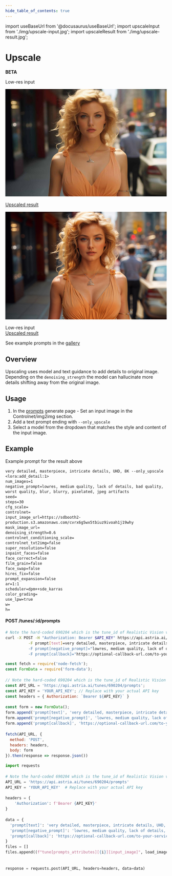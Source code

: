 ```yaml
---
hide_table_of_contents: true
---
```

import useBaseUrl from '@docusaurus/useBaseUrl';
import upscaleInput from './img/upscale-input.jpg';
import upscaleResult from './img/upscale-result.jpg';


# Upscale
**BETA**

<div style={{ display: "grid", 'grid-template-columns': '1fr 1fr', gap: '1.5rem' }}>
<div>
<figcaption>Low-res input</figcaption>

![upscale-input](./img/upscale-input.jpg)
</div>

<div>
<figcaption>
<a href="https://www.astria.ai/gallery?text=only_upscale">Upscaled result</a>
</figcaption>

![upscale-result](./img/upscale-result.jpg)
</div>

</div>

<div style={{ display: "grid", 'grid-template-columns': '1fr 1fr', gap: '1.5rem' }}>
<div>
<figcaption>Low-res input</figcaption>

<div style={{backgroundImage: `url(`+upscaleInput+`)`, backgroundPosition: '50% 20%', backgroundSize: 3000,  width: "100%", height: 300}}></div>
</div>

<div>
<figcaption>
<a href="https://www.astria.ai/gallery?text=only_upscale">Upscaled result</a>
</figcaption>

<div style={{backgroundImage: `url('`+upscaleResult+`')`, backgroundPosition: '50% 20%', backgroundSize: 3000,  width: "100%", height: 300}}></div>
</div>

</div>


<div className="api-method">
<div>



See example prompts in the [gallery](https://www.astria.ai/gallery?text=only_upscale)

## Overview
Upscaling uses model and text guidance to add details to original image. Depending on the `denoising_strength` the model can hallucinate more details shifting away from the original image. 

## Usage
1. In the [prompts](https://www.astria.ai/prompts) generate page - Set an input image in the Controlnet/img2img section.
2. Add a text prompt ending with `--only_upscale`
3. Select a model from the dropdown that matches the style and content of the input image.

## Example 
Example prompt for the result above

```text
very detailed, masterpiece, intricate details, UHD, 8K --only_upscale <lora:add_detail:1>
num_images=1
negative_prompt=lowres, medium quality, lack of details, bad quality, worst quality, blur, blurry, pixelated, jpeg artifacts
seed=
steps=30
cfg_scale=
controlnet=
input_image_url=https://sdbooth2-production.s3.amazonaws.com/cvrx6g5wx5tbiuz9ivoah1j19why
mask_image_url=
denoising_strength=0.6
controlnet_conditioning_scale=
controlnet_txt2img=false
super_resolution=false
inpaint_faces=false
face_correct=false
film_grain=false
face_swap=false
hires_fix=false
prompt_expansion=false
ar=1:1
scheduler=dpm++sde_karras
color_grading=
use_lpw=true
w=
h=
```

</div>

<div>


#### POST /tunes/:id/prompts

<Tabs groupId="lang">
  <TabItem value="curl" label="cURL" default>

```bash showLineNumbers
# Note the hard-coded 690204 which is the tune_id of Realistic Vision v5.1 from the gallery
curl -X POST -H "Authorization: Bearer $API_KEY" https://api.astria.ai/tunes/690204/prompts \
          -F prompt[text]=very detailed, masterpiece, intricate details, UHD, 8K --only_upscale <lora:add_detail:1>" \
          -F prompt[negative_prompt]="lowres, medium quality, lack of details, bad quality, worst quality, blur, blurry, pixelated, jpeg artifacts" \
          -F prompt[callback]="https://optional-callback-url.com/to-your-service-when-ready?prompt_id=1" 
```
  </TabItem>
  <TabItem value="javascript" label="Node.js">

```javascript
const fetch = require('node-fetch');
const FormData = require('form-data');

// Note the hard-coded 690204 which is the tune_id of Realistic Vision v5.1 from the gallery
const API_URL = 'https://api.astria.ai/tunes/690204/prompts';
const API_KEY = 'YOUR_API_KEY'; // Replace with your actual API key
const headers = { Authorization: `Bearer ${API_KEY}` }

const form = new FormData();
form.append('prompt[text]', 'very detailed, masterpiece, intricate details, UHD, 8K --only_upscale <lora:add_detail:1>');
form.append('prompt[negative_prompt]', 'lowres, medium quality, lack of details, bad quality, worst quality, blur, blurry, pixelated, jpeg artifacts');
form.append('prompt[callback]', 'https://optional-callback-url.com/to-your-service-when-ready?prompt_id=1');

fetch(API_URL, {
  method: 'POST',
  headers: headers,
  body: form
}).then(response => response.json())


```
  </TabItem>
  <TabItem value="python" label="Python">

```python
import requests

# Note the hard-coded 690204 which is the tune_id of Realistic Vision v5.1 from the gallery
API_URL = 'https://api.astria.ai/tunes/690204/prompts'
API_KEY = 'YOUR_API_KEY'  # Replace with your actual API key

headers = {
    'Authorization': f'Bearer {API_KEY}'
}

data = {
  'prompt[text]': 'very detailed, masterpiece, intricate details, UHD, 8K --only_upscale <lora:add_detail:1>',
  'prompt[negative_prompt]': 'lowres, medium quality, lack of details, bad quality, worst quality, blur, blurry, pixelated, jpeg artifacts',
  'prompt[callback]': 'https://optional-callback-url.com/to-your-service-when-ready?prompt_id=1'
}
files = []
files.append((f"tune[prompts_attributes][{i}][input_image]", load_image(prompt['input_image'])))


response = requests.post(API_URL, headers=headers, data=data)
```
  </TabItem>
</Tabs>

</div>
</div>

